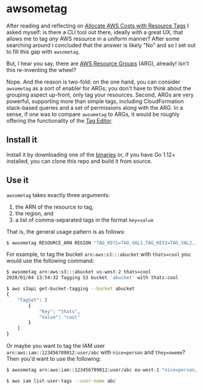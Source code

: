 # awsometag

After reading and reflecting on [Allocate AWS Costs with Resource Tags](https://medium.com/@davidevanpaulis/allocate-aws-costs-with-resource-tags-277de240487f) 
I asked myself: is there a CLI tool out there, ideally with a great UX, 
that allows me to tag *any* AWS resource in a uniform manner? 
After some searching around I concluded that the answer is likely "No" 
and so I set out to fill this gap with `awsometag`.

But, I hear you say, there are [AWS Resource Groups](https://docs.aws.amazon.com/ARG/latest/userguide/welcome.html) (ARG), already!
Isn't this re-inventing the wheel?

Nope. And the reason is two-fold: on the one hand, you can consider `awsometag` as
a sort of enabler for ARGs; you don't have to think about the grouping aspect up-front,
only tag your resources. Second, ARGs are very powerful, supporting more than simple
tags, including CloudFormation stack-based queries and a set of permissions 
along with the ARG. In a sense, if one was to compare `awsometag` to ARGs, it would
be roughly offering the functionality of the [Tag Editor](https://docs.aws.amazon.com/ARG/latest/userguide/tag-editor.html).

## Install it
Install it by downloading one of the [binaries](https://github.com/mhausenblas/awsometag/releases) or,
if you have Go 1.12+ installed, you can clone this repo and build it from source.

## Use it

`awsometag` takes exactly three arguments: 

1. the ARN of the resource to tag,
1. the region, and 
1. a list of comma-separated tags in the format `key=value`

That is, the general usage pattern is as follows:

```sh
$ awsometag RESOURCE_ARN REGION "TAG_KEY1=TAG_VAL1,TAG_KEY2=TAG_VAL2,..."
```

For example, to tag the bucket `arn:aws:s3:::abucket` with `thats=cool` you 
would use the following command:

```sh
$ awsometag arn:aws:s3:::abucket us-west-2 thats=cool
2020/01/04 13:54:32 Tagging S3 bucket 'abucket' with thats:cool

$ aws s3api get-bucket-tagging --bucket abucket
{
    "TagSet": [
        {
            "Key": "thats",
            "Value": "cool"
        }
    ]
}
```

Or maybe you want to tag the IAM user `arn:aws:iam::123456789012:user/abc` with
`nice=person` and `they=oweme`? Then you'd want to use the following:

```sh
$ awsometag arn:aws:iam::123456789012:user/abc eu-west-1 "nice=person, they=oweme"

$ aws iam list-user-tags --user-name abc
```
